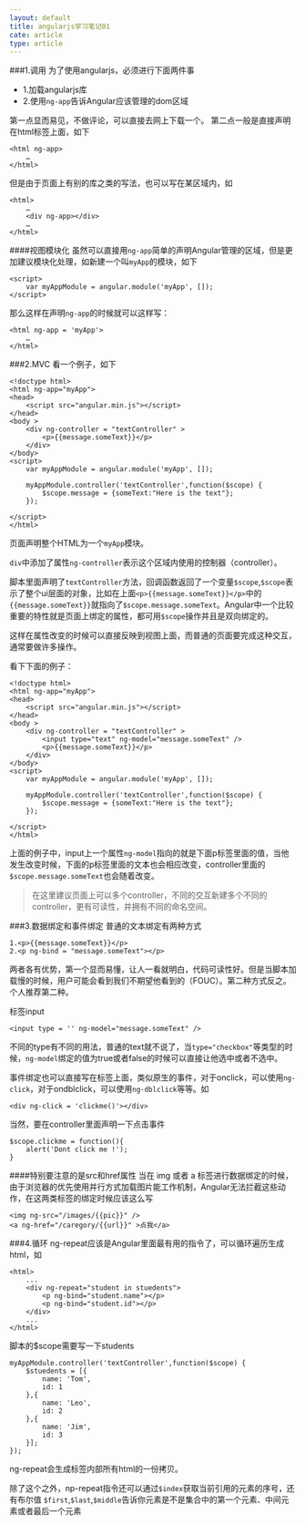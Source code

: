```yaml
---
layout: default
title: angularjs学习笔记01
cate: article
type: article
---
```


###1.调用
为了使用angularjs，必须进行下面两件事

+ 1.加载angularjs库
+ 2.使用`ng-app`告诉Angular应该管理的dom区域 

第一点显而易见，不做评论，可以直接去网上下载一个。
第二点一般是直接声明在html标签上面，如下

	<html ng-app>
		…
	</html>
	
但是由于页面上有别的库之类的写法，也可以写在某区域内，如

	<html>
		…
		<div ng-app></div>
		…		
	</html>
	
####视图模块化
虽然可以直接用`ng-app`简单的声明Angular管理的区域，但是更加建议模块化处理，如新建一个叫`myApp`的模块，如下

	<script>
    	var myAppModule = angular.module('myApp', []);
    </script>
    
那么这样在声明`ng-app`的时候就可以这样写：
	
	<html ng-app = 'myApp'>
		…
	</html>
	
###2.MVC
看一个例子，如下

	<!doctype html>
	<html ng-app="myApp">
	<head>
    	<script src="angular.min.js"></script>
	</head>
	<body >
    	<div ng-controller = "textController" >
    		<p>{{message.someText}}</p>
    	</div>
	</body>
	<script>
    	var myAppModule = angular.module('myApp', []);

    	myAppModule.controller('textController',function($scope) {
        	$scope.message = {someText:"Here is the text"};
    	});

	</script>
	</html>

页面声明整个HTML为一个`myApp`模块。

`div`中添加了属性`ng-controller`表示这个区域内使用的控制器（controller）。

脚本里面声明了`textController`方法，回调函数返回了一个变量`$scope`,`$scope`表示了整个ui层面的对象，比如在上面`<p>{{message.someText}}</p>`中的`{{message.someText}}`就指向了`$scope.message.someText`。Angular中一个比较重要的特性就是页面上绑定的属性，都可用`$scope`操作并且是双向绑定的。

这样在属性改变的时候可以直接反映到视图上面，而普通的页面要完成这种交互，通常要做许多操作。

看下下面的例子：

	<!doctype html>
	<html ng-app="myApp">
	<head>
    	<script src="angular.min.js"></script>
	</head>
	<body >
    	<div ng-controller = "textController" >
    		<input type="text" ng-model="message.someText" />
    		<p>{{message.someText}}</p>
    	</div>
	</body>
	<script>
    	var myAppModule = angular.module('myApp', []);

    	myAppModule.controller('textController',function($scope) {
        	$scope.message = {someText:"Here is the text"};
    	});

	</script>
	</html>
	
上面的例子中，input上一个属性`ng-model`指向的就是下面p标签里面的值，当他发生改变时候，下面的p标签里面的文本也会相应改变，controller里面的`$scope.message.someText`也会随着改变。

> 在这里建议页面上可以多个controller，不同的交互新建多个不同的controller，更有可读性，并拥有不同的命名空间。

###3.数据绑定和事件绑定
普通的文本绑定有两种方式

	1.<p>{{message.someText}}</p>
	2.<p ng-bind = "message.someText"></p>

两者各有优势，第一个显而易懂，让人一看就明白，代码可读性好。但是当脚本加载慢的时候，用户可能会看到我们不期望他看到的（FOUC）。第二种方式反之。个人推荐第二种。

标签input

	<input type = '' ng-model="message.someText" />
	
不同的type有不同的用法，普通的text就不说了，当`type="checkbox"`等类型的时候，`ng-model`绑定的值为true或者false的时候可以直接让他选中或者不选中。

事件绑定也可以直接写在标签上面，类似原生的事件，对于onclick，可以使用`ng-click`，对于ondblclick，可以使用`ng-dblclick`等等。如

	<div ng-click = 'clickme()'></div>
	
当然，要在controller里面声明一下点击事件

	$scope.clickme = function(){
		alert('Dont click me !');
	}
	
####特别要注意的是src和href属性
当在 img 或者 a 标签进行数据绑定的时候，由于浏览器的优先使用并行方式加载图片能工作机制，Angular无法拦截这些动作，在这两类标签的绑定时候应该这么写

	<img ng-src="/images/{{pic}}" />
	<a ng-href="/caregory/{{url}}" >点我</a>

###4.循环
ng-repeat应该是Angular里面最有用的指令了，可以循环遍历生成html，如

	<html>
		...
		<div ng-repeat="student in stuedents">
			<p ng-bind="student.name"></p>
			<p ng-bind="student.id"></p>
		</div>
		...
	</html>
	
脚本的$scope需要写一下students
	
	myAppModule.controller('textController',function($scope) {
        $stuedents = [{
        	name: 'Tom',
        	id: 1
        },{
        	name: 'Leo',
        	id: 2
        },{
        	name: 'Jim',
        	id: 3
        }];
    });

ng-repeat会生成标签内部所有html的一份拷贝。

除了这个之外，np-repeat指令还可以通过`$index`获取当前引用的元素的序号，还有布尔值 `$first`,`$last`,`$middle`告诉你元素是不是集合中的第一个元素、中间元素或者最后一个元素




	


	

	

	

	
  
  
  
  
  
  





